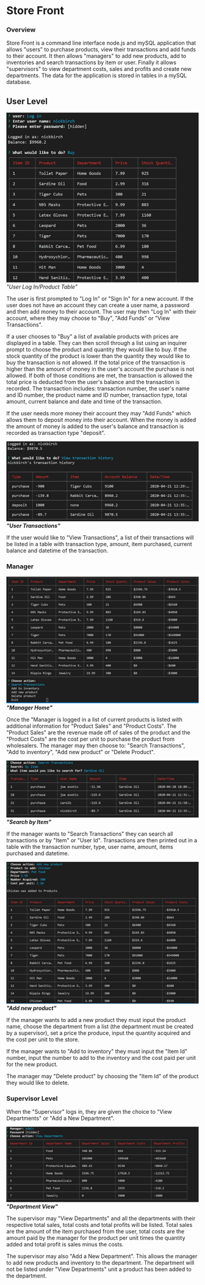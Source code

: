# Store Front

### Overview

Store Front is a command line interface node.js and mySQL application that allows "users" to purchase products, view their transactions and add funds to their account. It then allows "managers" to add new products, add to inventories and search transactions by item or user.  Finally it  allows "supervisors" to view department costs, sales and profits and create new departments.  The data for the application is stored in tables in a mySQL database.  

## User Level
![User Log In](Images/userloginbuy.jpg)
<i>"User Log In/Product Table"</i>


The user is first prompted to "Log In" or "Sign In" for a new account.  If the user does not have an account they can create a user name, a password and then add money to their account.  The user may then "Log In" with their account, where they may choose to "Buy", "Add Funds" or "View Transactions".  

If a user chooses to "Buy" a list of available products with prices are displayed in a table.  They can then scroll through a list using an inquirer prompt to choose the product and quantity they would like to buy.  If the stock quantity of the product is lower than the quantity they would like to buy the transaction is not allowed.  If the total price of the transaction is higher than the amount of money in the user's account the purchase is not allowed.  If both of those conditions are met, the transaction is allowed the total price is deducted from the user's balance and  the transaction is recorded.  The transaction includes: transaction number, the user's name and ID number, the product name and ID number, transaction type, total amount, current balance and date and time of the transaction.  

If the user needs more money their account they may "Add Funds" which allows them to deposit money into their account.  When the money is added the amount of money is added to the user's balance and  transaction is recorded as transaction type "deposit".


![View Transactions](Images/usertransactions.jpg)
<i><b>"User Transactions"</b></i>

If the user would like to "View Transactions", a list of their transactions will be listed in a table with transaction type, amount, item purchased, current balance and datetime of the transaction.

### Manager

![Manager Home](Images/managerhomepage.jpg)
<i><b>"Manager Home"</b></i> 

Once the "Manager is logged in a list of current products is listed with additional information for "Product Sales" and "Product Costs".  The "Product Sales" are the revenue made off of sales of the product and the "Product Costs" are the cost per unit to purchase the product from wholesalers. The manager may then choose to: "Search Transactions", "Add to inventory", "Add new product" or "Delete Product". 


![Search by Item](Images/searchbyitem.jpg)
<i><b>"Search by Item"</b></i>

If the manager wants to "Search Transactions" they can search all transactions or by "Item" or "User Id".  Transactions are then printed out in a table with the transaction number, type, user name, amount, items purchased and datetime.

![Add new product](Images/addnewproduct.jpg)
<i><b>"Add new product"</i></b>

If the manager wants to add a new product they must input the product name, choose the department from a list (the department must be created by a supervisor), set a price the produce, input the quantity acquired and the cost per unit to the store.  

If the manager wants to "Add to inventory" they must input the "Item Id" number, input the number to add to the inventory and the cost paid per unit for the new product.  

The manager may "Delete product" by choosing the "Item Id" of the product they would like to delete.

### Supervisor Level 

When the "Supervisor" logs in, they are given the choice to "View Departments" or "Add a New Department".

![View departments](Images/departmentview.jpg)
<i><b>"Department View"</i></b>

The supervisor may "View Departments" and all the departments with their respective total sales, total costs and total profits will be listed.  Total sales are the amount of the item purchased from the user, total costs are the amount paid by the manager for the product per unit times the quantity added and total profit is sales minus the costs.  

The supervisor may also "Add a New Department".  This allows the manager to add new products and inventory to the department.  The department will not be listed under "View Departments" unit a product has been added to the department.


